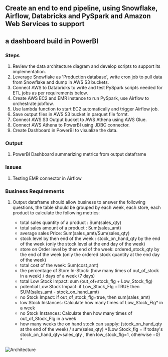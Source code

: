 ## Create an end to end pipeline, using Snowflake, Airflow, Databricks and PySpark and Amazon Web Services to support
## a dashboard build in PowerBI

### Steps
1. Review the data architecture diagram and develop scripts to support its implementation.
2. Leverage Snowflake as 'Production database', write cron job to pull data from Snowflake
and dump in AWS S3 buckets.
3. Connect AWS to Databricks to write and test PySpark scripts needed for ETL jobs as
per requirements below.
4. Create AWS EC2 and EMR instance to run PySpark, use Airflow to orchestrate jobflow.
5. Use lambda function to start EC2 automatically and trigger Airflow job.
6. Save output files in AWS S3 bucket in parquet file formt.
7. Connect AWS S3 Output bucket to AWS Athena using AWS Glue.
8. Connect AWS Athena to PowerBI using JDBC connector.
9. Create Dashboard in PowerBI to visualize the data.

### Output
1. PowerBI Dashboard summarizing metrics from output dataframe

### Issues
1. Testing EMR connector in Airflow

### Business Requirements
1. Output dataframe should allow business to answer the following questions, the table should
be grouped by each week, each store, each product to calculate the following metrics:

    - total sales quantity of a product : Sum(sales_qty)
    - total sales amount of a product : Sum(sales_amt)
    - average sales Price: Sum(sales_amt)/Sum(sales_qty)
    - stock level by then end of the week : stock_on_hand_qty by the end of the week (only the stock level at the end 
     day of the week)
    - store on Order level by then end of the week: ordered_stock_qty by the end of the week (only the ordered stock 
     quantity at the end day of the week)
    - total cost of the week: Sum(cost_amt)
    - the percentage of Store In-Stock: (how many times of out_of_stock in a week) / days of a week (7 days)
    - total Low Stock Impact: sum (out_of+stock_flg + Low_Stock_flg)
    - potential Low Stock Impact: if Low_Stock_Flg =TRUE then SUM(sales_amt - stock_on_hand_amt)
    - no Stock Impact: if out_of_stock_flg=true, then sum(sales_amt)
    - low Stock Instances: Calculate how many times of Low_Stock_Flg* in a week
    - no Stock Instances: Calculate then how many times of out_of_Stock_Flg in a week
    - how many weeks the on hand stock can supply: (stock_on_hand_qty at the end of the week) / sum(sales_qty)
    *(Low Stock_flg = if today's stock_on_hand_qty<sales_qty , then low_stock_flg=1, otherwise =0) *


![Architecture](https://github.com/caguoji/DE_Projects/assets/11283694/0ea384bb-e0f6-41ce-989c-a69a9ef552e7)
